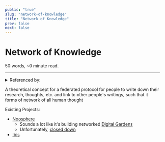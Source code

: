 ```yaml
---
public: "true"
slug: "network-of-knowledge"
title: "Network of Knowledge"
prev: false
next: false
---
```

<script setup>
import { data } from '../../git.data.ts';
import { useData } from 'vitepress';
const pageData = useData();
</script>
<h1 class="p-name">Network of Knowledge</h1>
<p>50 words, ~0 minute read. <span v-html="data[`site/${pageData.page.value.relativePath}`]" /></p>
<hr/>

<details><summary>Referenced by:</summary><a href="/now/index">/now</a><a href="/garden/orchard/index.md">Orchard</a></details>

A theoretical concept for a federated protocol for people to write down their research, thoughts, etc. and link to other people's writings, such that it forms of network of all human thought

Existing Projects:
- [Noosphere](https://github.com/subconsciousnetwork/noosphere)
	- Sounds a lot like it's building networked [Digital Gardens](/garden/digital-gardens/index.md)
	- Unfortunately, [closed down](https://subconscious.substack.com/p/subconscious-is-winding-down)
- [Ibis](https://ibis.wiki)